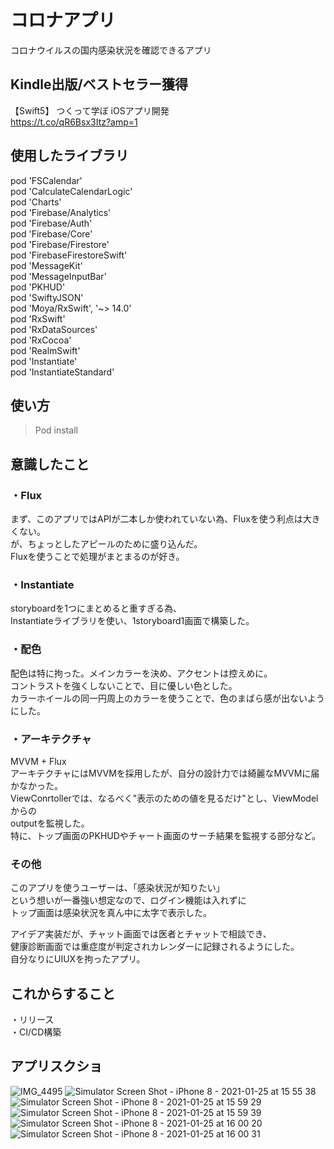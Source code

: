 # コロナアプリ
コロナウイルスの国内感染状況を確認できるアプリ  

## Kindle出版/ベストセラー獲得
【Swift5】 つくって学ぼ iOSアプリ開発  
https://t.co/qR6Bsx3Itz?amp=1  


## 使用したライブラリ
pod 'FSCalendar'  
pod 'CalculateCalendarLogic'  
pod 'Charts'  
pod 'Firebase/Analytics'  
pod 'Firebase/Auth'  
pod 'Firebase/Core'  
pod 'Firebase/Firestore'  
pod 'FirebaseFirestoreSwift'  
pod 'MessageKit'  
pod 'MessageInputBar'  
pod 'PKHUD'  
pod 'SwiftyJSON'  
pod 'Moya/RxSwift', '~> 14.0'  
pod 'RxSwift'  
pod 'RxDataSources'  
pod 'RxCocoa'  
pod 'RealmSwift'  
pod 'Instantiate'  
pod 'InstantiateStandard'  
  
## 使い方
>Pod install  

## 意識したこと
### ・Flux
まず、このアプリではAPIが二本しか使われていない為、Fluxを使う利点は大きくない。  
が、ちょっとしたアピールのために盛り込んだ。  
Fluxを使うことで処理がまとまるのが好き。  

### ・Instantiate
storyboardを1つにまとめると重すぎる為、  
Instantiateライブラリを使い、1storyboard1画面で構築した。  

### ・配色
配色は特に拘った。メインカラーを決め、アクセントは控えめに。  
コントラストを強くしないことで、目に優しい色とした。  
カラーホイールの同一円周上のカラーを使うことで、色のまばら感が出ないようにした。  

### ・アーキテクチャ
MVVM + Flux  
アーキテクチャにはMVVMを採用したが、自分の設計力では綺麗なMVVMに届かなかった。  
ViewConrtollerでは、なるべく"表示のための値を見るだけ"とし、ViewModelからの  
outputを監視した。  
特に、トップ画面のPKHUDやチャート画面のサーチ結果を監視する部分など。  

### その他
このアプリを使うユーザーは、「感染状況が知りたい」  
という想いが一番強い想定なので、ログイン機能は入れずに  
トップ画面は感染状況を真ん中に太字で表示した。  

アイデア実装だが、チャット画面では医者とチャットで相談でき、  
健康診断画面では重症度が判定されカレンダーに記録されるようにした。  
自分なりにUIUXを拘ったアプリ。  

## これからすること
・リリース  
・CI/CD構築  


## アプリスクショ
![IMG_4495](https://user-images.githubusercontent.com/41160560/107110414-f0d1f800-688a-11eb-8332-42a6380bd4d9.PNG)
![Simulator Screen Shot - iPhone 8 - 2021-01-25 at 15 55 38](https://user-images.githubusercontent.com/41160560/107109486-4b1b8a80-6884-11eb-84c9-8624d675d8d9.png)
![Simulator Screen Shot - iPhone 8 - 2021-01-25 at 15 59 29](https://user-images.githubusercontent.com/41160560/107109490-4fe03e80-6884-11eb-8308-8044d57e92b8.png)
![Simulator Screen Shot - iPhone 8 - 2021-01-25 at 15 59 39](https://user-images.githubusercontent.com/41160560/107109491-5078d500-6884-11eb-8b7f-c6dc8d06724e.png)
![Simulator Screen Shot - iPhone 8 - 2021-01-25 at 16 00 20](https://user-images.githubusercontent.com/41160560/107109492-51116b80-6884-11eb-8796-d40547f8ad4a.png)
![Simulator Screen Shot - iPhone 8 - 2021-01-25 at 16 00 31](https://user-images.githubusercontent.com/41160560/107109494-51aa0200-6884-11eb-8782-05246b053df8.png)
